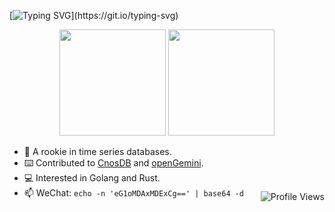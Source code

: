 [![Typing SVG](https://readme-typing-svg.herokuapp.com?color=A5CAA&center=true&lines=Hello!+I'm+xmh1011.)](https://git.io/typing-svg)

<div align="center">
  <span>  </span>
  <img height="170px" src="https://github-readme-stats.vercel.app/api?username=xmh1011" />
  <span>  </span>
  <img height="170px" src="https://github-readme-stats.vercel.app/api/top-langs/?username=xmh1011&layout=compact&langs_count=8" />
  <span>  </span>
</div>

<div style="position: relative;">
  
- 🤖 A rookie in time series databases.
- ⌨️ Contributed to [CnosDB](https://github.com/cnosdb/cnosdb) and [openGemini](https://github.com/openGemini/openGemini).
- 💻 Interested in Golang and Rust.
- 📫 WeChat: `echo -n 'eG1oMDAxMDExCg==' | base64 -d`
  
<div style="position: absolute; bottom: 0; right: 0;">
  <img src="https://komarev.com/ghpvc/?username=xmh1011&color=brightgreen" alt="Profile Views" />
</div>

</div>

